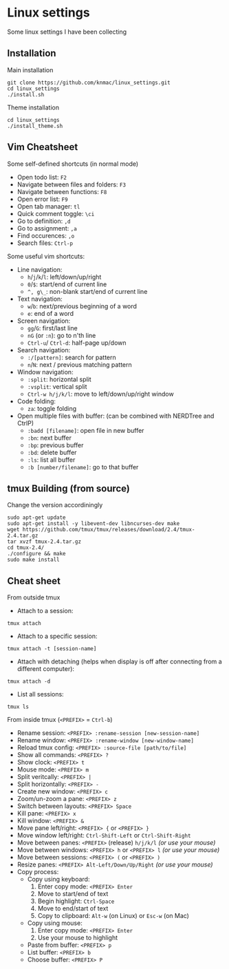# Linux settings
Some linux settings I have been collecting

## Installation
Main installation
```
git clone https://github.com/knmac/linux_settings.git
cd linux_settings
./install.sh
```

Theme installation
```
cd linux_settings
./install_theme.sh
```

## Vim Cheatsheet
Some self-defined shortcuts (in normal mode)
- Open todo list: `F2`
- Navigate between files and folders: `F3`
- Navigate between functions: `F8`
- Open error list: `F9`
- Open tab manager: `tl`
- Quick comment toggle: `\ci`
- Go to definition: `,d`
- Go to assignment: `,a`
- Find occurences: `,o`
- Search files: `Ctrl-p`

Some useful vim shortcuts:
- Line navigation:
	- `h`/`j`/`k`/`l`: left/down/up/right
	- `0`/`$`: start/end of current line
	- `^, g\_`: non-blank start/end of current line
- Text navigation:
	- `w`/`b`: next/previous beginning of a word
	- `e`: end of a word
- Screen navigation:
	- `gg`/`G`: first/last line
  	- `nG` (or `:n`): go to n'th line
	- `Ctrl-u`/ `Ctrl-d`: half-page up/down
- Search navigation:
	- `:/[pattern]`: search for pattern
	- `n`/`N`: next / previous matching pattern
- Window navigation:
	- `:split`: horizontal split
	- `:vsplit`: vertical split
	- `Ctrl-w h/j/k/l`: move to left/down/up/right window
- Code folding:
	- `za`: toggle folding
- Open multiple files with buffer: (can be combined with NERDTree and CtrlP)
	- `:badd [filename]`: open file in new buffer
	- `:bn`: next buffer
	- `:bp`: previous buffer
	- `:bd`: delete buffer
	- `:ls`: list all buffer
	- `:b [number/filename]`: go to that buffer


## tmux Building (from source)
Change the version accordiningly
```
sudo apt-get update
sudo apt-get install -y libevent-dev libncurses-dev make
wget https://github.com/tmux/tmux/releases/download/2.4/tmux-2.4.tar.gz
tar xvzf tmux-2.4.tar.gz
cd tmux-2.4/
./configure && make
sudo make install
```

## Cheat sheet
From outside tmux
- Attach to a session:
```
tmux attach
```
- Attach to a specific session:
```
tmux attach -t [session-name]
```
- Attach with detaching (helps when display is off after connecting from a different computer):
```
tmux attach -d
```
- List all sessions:
```
tmux ls
```

From inside tmux (`<PREFIX>` = `Ctrl-b`)
- Rename session:         `<PREFIX> :rename-session [new-session-name]`
- Rename window:          `<PREFIX> :rename-window [new-window-name]`
- Reload tmux config:     `<PREFIX> :source-file [path/to/file]`
- Show all commands:      `<PREFIX> ?`
- Show clock:             `<PREFIX> t`
- Mouse mode:             `<PREFIX> m`
- Split veritcally:       `<PREFIX> |`
- Split horizontally:     `<PREFIX> -`
- Create new window:      `<PREFIX> c`
- Zoom/un-zoom a pane:    `<PREFIX> z`
- Switch between layouts: `<PREFIX> Space`
- Kill pane:              `<PREFIX> x`
- Kill window:            `<PREFIX> &`
- Move pane left/right:   `<PREFIX> {` or `<PREFIX> }`
- Move window left/right: `Ctrl-Shift-Left` or `Ctrl-Shift-Right`
- Move between panes:     `<PREFIX>` (release) `h/j/k/l`  *(or use your mouse)*
- Move between windows:   `<PREFIX> h` or `<PREFIX> l`  *(or use your mouse)*
- Move between sessions:  `<PREFIX> (` or `<PREFIX> )`
- Resize panes:           `<PREFIX> Alt-Left/Down/Up/Right`  *(or use your mouse)*
- Copy process:
    - Copy using keyboard:
        1. Enter copy mode: `<PREFIX> Enter`
        2. Move to start/end of text
        3. Begin highlight:   `Ctrl-Space`
        4. Move to end/start of text
        5. Copy to clipboard: `Alt-w` (on Linux) or `Esc-w` (on Mac)
    - Copy using mouse:
        1. Enter copy mode: `<PREFIX> Enter`
        2. Use your mouse to highlight
	- Paste from buffer: `<PREFIX> p`
	- List buffer:       `<PREFIX> b`
	- Choose buffer:     `<PREFIX> P`
